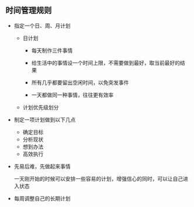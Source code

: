 ## 时间管理规则

- 指定一个日、周、月计划

  - 日计划

    - 每天制作三件事情

    - 给生活中的事情设一个时间上限，不需要做到最好，取当前最好的结果
    - 所有几乎都要留出空闲时间，以免突发事件
    - 一天都做同一种事情，往往更有效率

  - 计划优先级划分

- 制定一项计划做到以下几点

  - 确定目标
  - 分析现状
  - 想到办法
  - 高效执行

- 先易后难，先做起来事情

  一天刚开始的时候可以安排一些容易的计划，增强信心的同时，可以让自己进入状态

- 每周调整自己的长期计划

